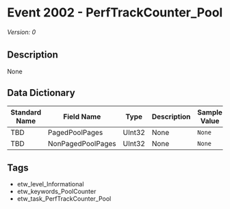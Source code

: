 # Event 2002 - PerfTrackCounter_Pool
###### Version: 0

## Description
None

## Data Dictionary
|Standard Name|Field Name|Type|Description|Sample Value|
|---|---|---|---|---|
|TBD|PagedPoolPages|UInt32|None|`None`|
|TBD|NonPagedPoolPages|UInt32|None|`None`|

## Tags
* etw_level_Informational
* etw_keywords_PoolCounter
* etw_task_PerfTrackCounter_Pool